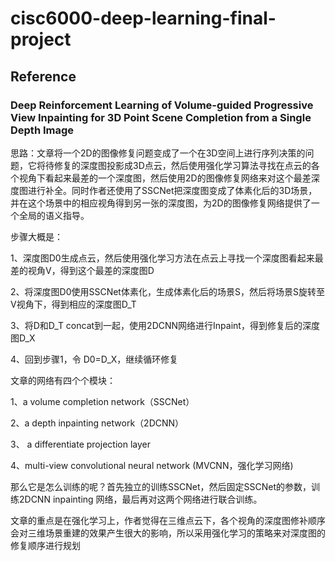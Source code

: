 # cisc6000-deep-learning-final-project

## Reference
### Deep Reinforcement Learning of Volume-guided Progressive View Inpainting for 3D Point Scene Completion from a Single Depth Image

思路：文章将一个2D的图像修复问题变成了一个在3D空间上进行序列决策的问题，它将待修复的深度图投影成3D点云，然后使用强化学习算法寻找在点云的各个视角下看起来最差的一个深度图，然后使用2D的图像修复网络来对这个最差深度图进行补全。同时作者还使用了SSCNet把深度图变成了体素化后的3D场景，并在这个场景中的相应视角得到另一张的深度图，为2D的图像修复网络提供了一个全局的语义指导。

步骤大概是：

1、深度图D0生成点云，然后使用强化学习方法在点云上寻找一个深度图看起来最差的视角V，得到这个最差的深度图D

2、将深度图D0使用SSCNet体素化，生成体素化后的场景S，然后将场景S旋转至V视角下，得到相应的深度图D_T

3、将D和D_T concat到一起，使用2DCNN网络进行Inpaint，得到修复后的深度图D_X

4、回到步骤1，令 D0=D_X，继续循环修复

文章的网络有四个个模块：

1、a volume completion network（SSCNet）

2、a depth inpainting network（2DCNN）

3、 a differentiate projection layer

4、multi-view convolutional neural network (MVCNN，强化学习网络)

那么它是怎么训练的呢？首先独立的训练SSCNet，然后固定SSCNet的参数，训练2DCNN inpainting 网络，最后再对这两个网络进行联合训练。

文章的重点是在强化学习上，作者觉得在三维点云下，各个视角的深度图修补顺序会对三维场景重建的效果产生很大的影响，所以采用强化学习的策略来对深度图的修复顺序进行规划
